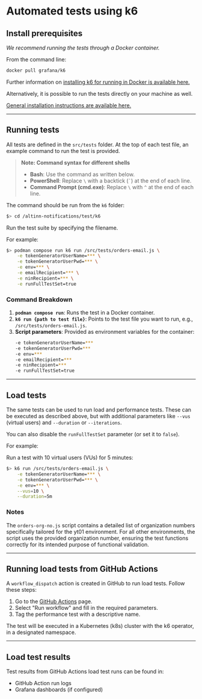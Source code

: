 # Automated tests using k6

## Install prerequisites

*We recommend running the tests through a Docker container.*

From the command line:

```bash
docker pull grafana/k6
```

Further information on [installing k6 for running in Docker is available here.](https://k6.io/docs/get-started/installation/#docker)

Alternatively, it is possible to run the tests directly on your machine as well.

[General installation instructions are available here.](https://k6.io/docs/get-started/installation/)

---

## Running tests

All tests are defined in the `src/tests` folder. At the top of each test file, an example command to run the test is provided.

> **Note: Command syntax for different shells**
> - **Bash**: Use the command as written below.
> - **PowerShell**: Replace `\` with a backtick (`` ` ``) at the end of each line.
> - **Command Prompt (cmd.exe)**: Replace `\` with `^` at the end of each line.

The command should be run from the `k6` folder:

```bash
$> cd /altinn-notifications/test/k6
```

Run the test suite by specifying the filename.

For example:

```bash
$> podman compose run k6 run /src/tests/orders-email.js \
    -e tokenGeneratorUserName=*** \
    -e tokenGeneratorUserPwd=*** \
    -e env=*** \
    -e emailRecipient=*** \
    -e ninRecipient=*** \
    -e runFullTestSet=true
```

### Command Breakdown

1. **`podman compose run`**: Runs the test in a Docker container.
2. **`k6 run {path to test file}`**: Points to the test file you want to run, e.g., `/src/tests/orders-email.js`.
3. **Script parameters**: Provided as environment variables for the container:
   ```bash
   -e tokenGeneratorUserName=***
   -e tokenGeneratorUserPwd=***
   -e env=***
   -e emailRecipient=***
   -e ninRecipient=***
   -e runFullTestSet=true
   ```

---

## Load tests

The same tests can be used to run load and performance tests. These can be executed as described above, but with additional parameters like `--vus` (virtual users) and `--duration` or `--iterations`. 

You can also disable the `runFullTestSet` parameter (or set it to `false`).

For example:

Run a test with 10 virtual users (VUs) for 5 minutes:

```bash
$> k6 run /src/tests/orders-email.js \
    -e tokenGeneratorUserName=*** \
    -e tokenGeneratorUserPwd=*** \
    -e env=*** \
    --vus=10 \
    --duration=5m
```

### Notes

The `orders-org-no.js` script contains a detailed list of organization numbers specifically tailored for the yt01 environment. For all other environments, the script uses the provided organization number, ensuring the test functions correctly for its intended purpose of functional validation.

---

## Running load tests from GitHub Actions

A `workflow_dispatch` action is created in GitHub to run load tests. Follow these steps:

1. Go to the [GitHub Actions](https://github.com/altinn/altinn-notifications/actions/workflows/performance-test.yml) page.
2. Select "Run workflow" and fill in the required parameters.
3. Tag the performance test with a descriptive name.

The test will be executed in a Kubernetes (k8s) cluster with the k6 operator, in a designated namespace.

---

## Load test results

Test results from GitHub Actions load test runs can be found in:

- GitHub Action run logs
- Grafana dashboards (if configured)
